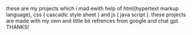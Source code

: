 these are my projects which i mad ewith help of html(hypertext markup language), css ( cascadic style sheet ) and js ( java script ). these projects are made with my own and little bit refrences from google and chat gpt. THANKS! 
